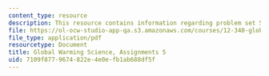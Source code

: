 ```yaml
---
content_type: resource
description: This resource contains information regarding problem set 5.
file: https://ol-ocw-studio-app-qa.s3.amazonaws.com/courses/12-340-global-warming-science-spring-2012/7109f8779674822e4e0efb1ab688df5f_MIT12_340S12_PS5.pdf
file_type: application/pdf
resourcetype: Document
title: Global Warming Science, Assignments 5
uid: 7109f877-9674-822e-4e0e-fb1ab688df5f
---
```

